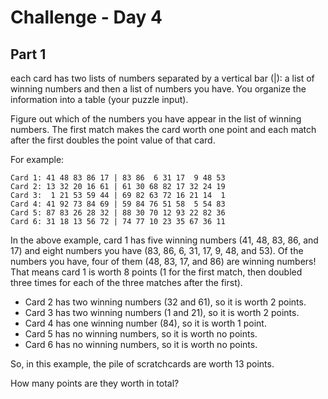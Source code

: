 # Challenge - Day 4

## Part 1

each card has two lists of numbers separated by a vertical bar (|): a list of 
winning numbers and then a list of numbers you have. You organize the 
information into a table (your puzzle input).

Figure out which of the numbers you have appear in the list of winning numbers. 
The first match makes the card worth one point and each match after the first 
doubles the point value of that card.

For example:

```
Card 1: 41 48 83 86 17 | 83 86  6 31 17  9 48 53
Card 2: 13 32 20 16 61 | 61 30 68 82 17 32 24 19
Card 3:  1 21 53 59 44 | 69 82 63 72 16 21 14  1
Card 4: 41 92 73 84 69 | 59 84 76 51 58  5 54 83
Card 5: 87 83 26 28 32 | 88 30 70 12 93 22 82 36
Card 6: 31 18 13 56 72 | 74 77 10 23 35 67 36 11
```

In the above example, card 1 has five winning numbers (41, 48, 83, 86, and 17) 
and eight numbers you have (83, 86, 6, 31, 17, 9, 48, and 53). Of the numbers 
you have, four of them (48, 83, 17, and 86) are winning numbers! That means card 
1 is worth 8 points (1 for the first match, then doubled three times for each of 
the three matches after the first).

- Card 2 has two winning numbers (32 and 61), so it is worth 2 points.
- Card 3 has two winning numbers (1 and 21), so it is worth 2 points.
- Card 4 has one winning number (84), so it is worth 1 point.
- Card 5 has no winning numbers, so it is worth no points.
- Card 6 has no winning numbers, so it is worth no points.

So, in this example, the pile of scratchcards are worth 13 points.

How many points are they worth in total?
